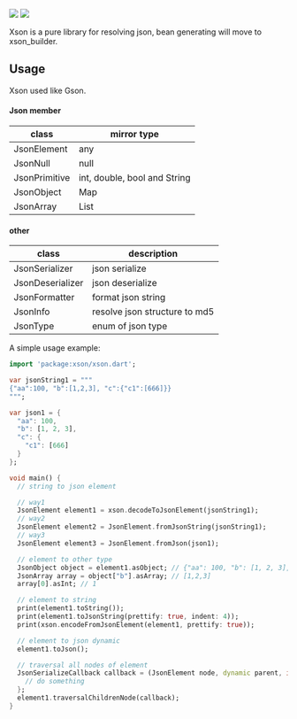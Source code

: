 ![](https://img.shields.io/badge/language-dart-orange.svg)
![](https://img.shields.io/badge/latest-1.0.1-green.svg) 
 
Xson is a pure library for resolving json, bean generating will move to xson_builder.

## Usage
Xson used like Gson.

#### Json member

| class         | mirror type                     |
| ------------- | ------------------------------- |
| JsonElement   | any                             |
| JsonNull      | null                            |
| JsonPrimitive | int, double, bool and String    |
| JsonObject    | Map                             |
| JsonArray     | List                            | 

#### other

| class            | description                   |
| ---------------- | ----------------------------- |
| JsonSerializer   | json serialize                |
| JsonDeserializer | json deserialize              |
| JsonFormatter    | format json string            |
| JsonInfo         | resolve json structure to md5 |
| JsonType         | enum of json type             | 


A simple usage example:

```dart
import 'package:xson/xson.dart';

var jsonString1 = """
{"aa":100, "b":[1,2,3], "c":{"c1":[666]}}
""";

var json1 = {
  "aa": 100,
  "b": [1, 2, 3],
  "c": {
    "c1": [666]
  }
};

void main() {
  // string to json element

  // way1
  JsonElement element1 = xson.decodeToJsonElement(jsonString1);
  // way2
  JsonElement element2 = JsonElement.fromJsonString(jsonString1);
  // way3
  JsonElement element3 = JsonElement.fromJson(json1);

  // element to other type
  JsonObject object = element1.asObject; // {"aa": 100, "b": [1, 2, 3], "c": {"c1": [666]}};
  JsonArray array = object["b"].asArray; // [1,2,3]
  array[0].asInt; // 1

  // element to string
  print(element1.toString());
  print(element1.toJsonString(prettify: true, indent: 4));
  print(xson.encodeFromJsonElement(element1, prettify: true));

  // element to json dynamic
  element1.toJson();

  // traversal all nodes of element
  JsonSerializeCallback callback = (JsonElement node, dynamic parent, int depth) {
    // do something
  };
  element1.traversalChildrenNode(callback);
}
```

